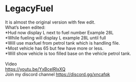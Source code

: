 # LegacyFuel

It is almost the original version with few edit.
<br>
What’s been edited:
<br>
*Hud now display L next to fuel number Example 28L
<br>
*While fueling will display L example 28L until full
<br>
*Will use maxfuel from petrol tank which is handling file.
  <br>
*Most vehicle has 65 but few have more or less.
<br>
*Will show vehicle is too filled base on the vehicle petrol tank.
<br>
<br>
Video
<br>
https://youtu.be/YxBcelRlxXQ
<br>
Join my discord channel https://discord.gg/xncafqk
